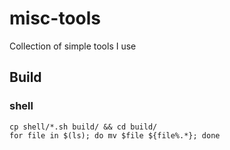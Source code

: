 # misc-tools

Collection of simple tools I use

## Build

### shell

    cp shell/*.sh build/ && cd build/
    for file in $(ls); do mv $file ${file%.*}; done
